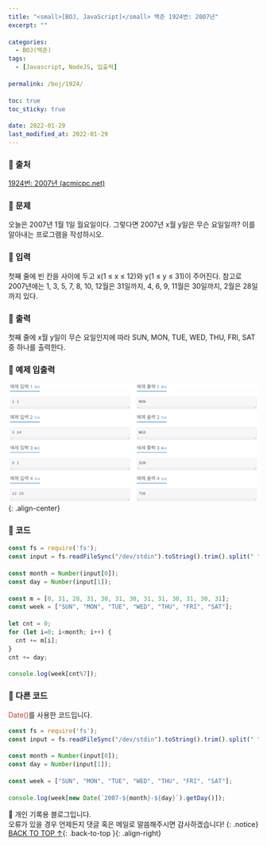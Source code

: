 ```yaml
---
title: "<small>[BOJ, JavaScript]</small> 백준 1924번: 2007년"
excerpt: ""

categories:
  - BOJ(백준)
tags:
  - [Javascript, NodeJS, 입출력]

permalink: /boj/1924/

toc: true
toc_sticky: true
 
date: 2022-01-29
last_modified_at: 2022-01-29
---
```


### 📌 출처

  [1924번: 2007년 (acmicpc.net)](https://www.acmicpc.net/problem/1924)

### 📌 문제

  오늘은 2007년 1월 1일 월요일이다. 그렇다면 2007년 x월 y일은 무슨 요일일까? 이를 알아내는 프로그램을 작성하시오.

### 📌 입력 

  첫째 줄에 빈 칸을 사이에 두고 x(1 ≤ x ≤ 12)와 y(1 ≤ y ≤ 31)이 주어진다. 참고로 2007년에는 1, 3, 5, 7, 8, 10, 12월은 31일까지, 4, 6, 9, 11월은 30일까지, 2월은 28일까지 있다.

### 📌 출력

  첫째 줄에 x월 y일이 무슨 요일인지에 따라 SUN, MON, TUE, WED, THU, FRI, SAT중 하나를 출력한다.

### 📌 예제 입출력

  <img src="/assets/images/posts_img/boj/1924.png">{: .align-center}

### 📌 코드

  ```jsx
  const fs = require('fs');
  const input = fs.readFileSync("/dev/stdin").toString().trim().split(" ");

  const month = Number(input[0]);
  const day = Number(input[1]);

  const m = [0, 31, 28, 31, 30, 31, 30, 31, 31, 30, 31, 30, 31];
  const week = ["SUN", "MON", "TUE", "WED", "THU", "FRI", "SAT"];

  let cnt = 0;
  for (let i=0; i<month; i++) {
    cnt += m[i];
  }
  cnt += day;

  console.log(week[cnt%7]);
  ```

### 📌 다른 코드

  <p><font color="#C0392B">Date()</font>를 사용한 코드입니다.</p>

  ```jsx
  const fs = require('fs');
  const input = fs.readFileSync("/dev/stdin").toString().trim().split(" ");

  const month = Number(input[0]);
  const day = Number(input[1]);

  const week = ["SUN", "MON", "TUE", "WED", "THU", "FRI", "SAT"];

  console.log(week[new Date(`2007-${month}-${day}`).getDay()]);
  ```

📓 개인 기록용 블로그입니다.  
오류가 있을 경우 언제든지 댓글 혹은 메일로 말씀해주시면 감사하겠습니다!
{: .notice}
[BACK TO TOP ↑](#){: .back-to-top }{: .align-right}